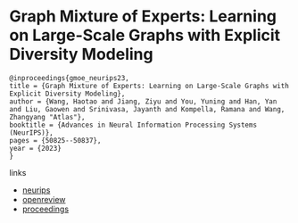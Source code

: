 # Graph Mixture of Experts: Learning on Large-Scale Graphs with Explicit Diversity Modeling

```
@inproceedings{gmoe_neurips23,
title = {Graph Mixture of Experts: Learning on Large-Scale Graphs with Explicit Diversity Modeling},
author = {Wang, Haotao and Jiang, Ziyu and You, Yuning and Han, Yan and Liu, Gaowen and Srinivasa, Jayanth and Kompella, Ramana and Wang, Zhangyang "Atlas"},
booktitle = {Advances in Neural Information Processing Systems (NeurIPS)},
pages = {50825--50837},
year = {2023}
}
```

links
- [neurips](https://nips.cc/Conferences/2023/Schedule?showEvent=72025)
- [openreview](https://openreview.net/forum?id=K9xHDD6mic)
- [proceedings](https://papers.nips.cc//paper_files/paper/2023/hash/9f4064d145bad5e361206c3303bda7b8-Abstract-Conference.html)
